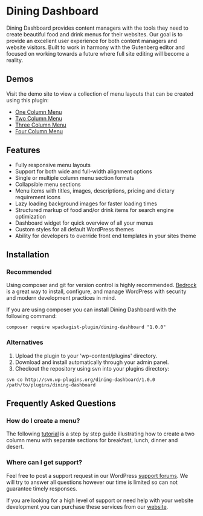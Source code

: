 # Dining Dashboard

Dining Dashboard provides content managers with the tools they need to create beautiful food and drink menus for their websites. 
Our goal is to provide an excellent user experience for both content managers and website visitors. Built to work in harmony with the Gutenberg editor and focused on working towards a future where full site editing will become a reality. 

## Demos

Visit the demo site to view a collection of menu layouts that can be created using this plugin: 

* <a href="https://dining-dashboard-demo.mysite.digital/menu/one-column-menu/" target="_blank">One Column Menu</a>
* <a href="https://dining-dashboard-demo.mysite.digital/menu/two-column-menu/" target="_blank">Two Column Menu</a>
* <a href="https://dining-dashboard-demo.mysite.digital/menu/three-column-menu/" target="_blank">Three Column Menu</a>
* <a href="https://dining-dashboard-demo.mysite.digital/menu/four-column-menu/" target="_blank">Four Column Menu</a>

## Features

* Fully responsive menu layouts
* Support for both wide and full-width alignment options
* Single or multiple column menu section formats
* Collapsible menu sections
* Menu items with titles, images, descriptions, pricing and dietary requirement icons
* Lazy loading background images for faster loading times
* Structured markup of food and/or drink items for search engine optimization
* Dashboard widget for quick overview of all your menus
* Custom styles for all default WordPress themes
* Ability for developers to override front end templates in your sites theme 

## Installation

### Recommended 
Using composer and git for version control is highly recommended. 
<a href="https://roots.io/bedrock/" target="_blank">Bedrock</a> is a great way to install, configure, and manage WordPress with security and modern development practices in mind.

If you are using composer you can install Dining Dashboard with the following command:
```
composer require wpackagist-plugin/dining-dashboard "1.0.0"
```

### Alternatives
1. Upload the plugin to your 'wp-content/plugins' directory.
2. Download and install automatically through your admin panel.
3. Checkout the repository using svn into your plugins directory:

```
svn co http://svn.wp-plugins.org/dining-dashboard/1.0.0 /path/to/plugins/dining-dashboard
```

## Frequently Asked Questions 

### How do I create a menu? 

The following <a href="https://mysite.digital/plugins/dining-dashboard/how-to-create-a-menu/" target="_blank">tutorial</a> is a step by step guide illustrating how to create a two column menu with separate sections for breakfast, lunch, dinner and desert.

### Where can I get support?

Feel free to post a support request in our WordPress <a href="http://wordpress.org/support/plugin/dining-dashboard" target="_blank">support forums</a>. We will try to answer all questions however our time is limited so can not guarantee timely responses.

If you are looking for a high level of support or need help with your website development you can purchase these services from our <a href="https://mysite.digital/services/" target="_blank">website</a>.
